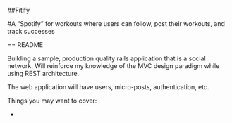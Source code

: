 ##Fitify

#A “Spotify” for workouts where users can follow, post their workouts, and track successes

== README

Building a sample, production quality rails application that is a social network. Will reinforce my knowledge of the MVC design paradigm while using REST architecture.

The web application will have users, micro-posts, authentication, etc.


Things you may want to cover:

*
